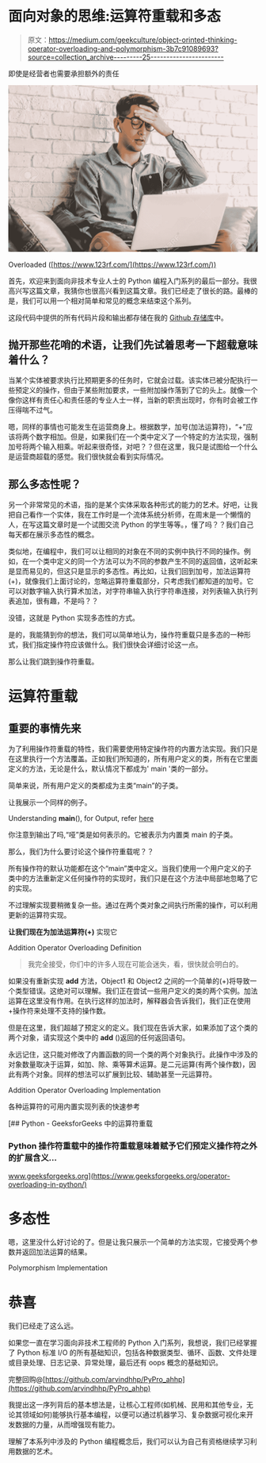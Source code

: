 # 面向对象的思维:运算符重载和多态

> 原文：<https://medium.com/geekculture/object-orinted-thinking-operator-overloading-and-polymorphism-3b7c91089693?source=collection_archive---------25----------------------->

即使是经营者也需要承担额外的责任

![](img/da07f6ef5c9498f06d974dafd1175572.png)

Overloaded ([https://www.123rf.com/](https://www.123rf.com/))

首先，欢迎来到面向非技术专业人士的 Python 编程入门系列的最后一部分。我很高兴写这篇文章，我猜你也很高兴看到这篇文章。我们已经走了很长的路。最棒的是，我们可以用一个相对简单和常见的概念来结束这个系列。

这段代码中提供的所有代码片段和输出都存储在我的 [Github 存储库](https://github.com/arvindhhp/PyPro_ahhp/blob/main/Part_017_Operator_Overloading_Polymorphism.ipynb)中。

## 抛开那些花哨的术语，让我们先试着思考一下超载意味着什么？

当某个实体被要求执行比预期更多的任务时，它就会过载。该实体已被分配执行一些预定义的操作，但由于某些附加要求，一些附加操作落到了它的头上。就像一个像你这样有责任心和责任感的专业人士一样，当新的职责出现时，你有时会被工作压得喘不过气。

嗯，同样的事情也可能发生在运营商身上。根据数学，加号(加法运算符)，“+”应该将两个数字相加。但是，如果我们在一个类中定义了一个特定的方法实现，强制加号将两个输入相乘。听起来很奇怪，对吧？？但在这里，我只是试图给一个什么是运营商超载的感觉。我们很快就会看到实际情况。

## 那么多态性呢？

另一个非常常见的术语，指的是某个实体采取各种形式的能力的艺术。好吧，让我把自己看作一个实体，我在工作时是一个流体系统分析师，在周末是一个懒惰的人，在写这篇文章时是一个试图交流 Python 的学生等等。，懂了吗？？我们自己每天都在展示多态性的概念。

类似地，在编程中，我们可以让相同的对象在不同的实例中执行不同的操作。例如，在一个类中定义的同一个方法可以为不同的参数产生不同的返回值，这听起来是显而易见的，但这只是显示的多态性。再比如，让我们回到加号，加法运算符(+)，就像我们上面讨论的，忽略运算符重载部分，只考虑我们都知道的加号。它可以对数字输入执行算术加法，对字符串输入执行字符串连接，对列表输入执行列表追加，很有趣，不是吗？？

没错，这就是 Python 实现多态性的方式。

是的，我能猜到你的想法，我们可以简单地认为，操作符重载只是多态的一种形式，我们指定操作符应该做什么。我们很快会详细讨论这一点。

那么让我们跳到操作符重载。

# 运算符重载

## 重要的事情先来

为了利用操作符重载的特性，我们需要使用特定操作符的内置方法实现。我们只是在这里执行一个方法覆盖。正如我们所知道的，所有用户定义的类，所有在它里面定义的方法，无论是什么，默认情况下都成为' main '类的一部分。

简单来说，所有用户定义的类都成为主类“main”的子类。

让我展示一个同样的例子。

Understanding __main__(), for Output, refer [here](https://github.com/arvindhhp/PyPro_ahhp/blob/main/Part_017_Operator_Overloading_Polymorphism.ipynb)

你注意到输出了吗,“哑”类是如何表示的。它被表示为内置类 main 的子类。

那么，我们为什么要讨论这个操作符重载呢？？

所有操作符的默认功能都在这个“main”类中定义。当我们使用一个用户定义的子类中的方法重新定义任何操作符的实现时，我们只是在这个方法中局部地忽略了它的实现。

不过理解实现要稍微复杂一些。通过在两个类对象之间执行所需的操作，可以利用更新的运算符实现。

**让我们现在为加法运算符(+)** 实现它

Addition Operator Overloading Definition

> 我完全接受，你们中的许多人现在可能会迷失，看，很快就会明白的。

如果没有重新实现 **add** 方法，Object1 和 Object2 之间的一个简单的(+)将导致一个类型错误。这绝对可以理解。我们正在尝试一些用户定义的类的两个实例。加法运算在这里没有作用。在执行这样的加法时，解释器会告诉我们，我们正在使用+操作符来处理不支持的操作数。

但是在这里，我们超越了预定义的定义。我们现在告诉大家，如果添加了这个类的两个对象，请实现这个类中的 **add** ()返回的任何返回语句。

永远记住，这只能对修改了内置函数的同一个类的两个对象执行。此操作中涉及的对象数量取决于运算，如加、除、乘等算术运算。是二元运算(有两个操作数)，因此有两个对象。同样的想法可以扩展到比较、辅助甚至一元运算符。

Addition Operator Overloading Implementation

各种运算符的可用内置实现列表的快速参考

[](https://www.geeksforgeeks.org/operator-overloading-in-python/) [## Python - GeeksforGeeks 中的运算符重载

### Python 操作符重载中的操作符重载意味着赋予它们预定义操作符之外的扩展含义…

www.geeksforgeeks.org](https://www.geeksforgeeks.org/operator-overloading-in-python/) 

# 多态性

嗯，这里没什么好讨论的了。但是让我只展示一个简单的方法实现，它接受两个参数并返回加法运算的结果。

Polymorphism Implementation

# 恭喜

我们已经走了这么远。

如果您一直在学习面向非技术工程师的 Python 入门系列，我想说，我们已经掌握了 Python 标准 I/O 的所有基础知识，包括各种数据类型、循环、函数、文件处理或目录处理、日志记录、异常处理，最后还有 oops 概念的基础知识。

完整回购@[https://github.com/arvindhhp/PyPro_ahhp](https://github.com/arvindhhp/PyPro_ahhp)

我提出这一序列背后的基本想法是，让核心工程师(如机械、民用和其他专业，无论其领域如何)能够执行基本编程，以便可以通过机器学习、复杂数据可视化来开发数据的力量，从而增强现有能力。

理解了本系列中涉及的 Python 编程概念后，我们可以认为自己有资格继续学习利用数据的艺术。